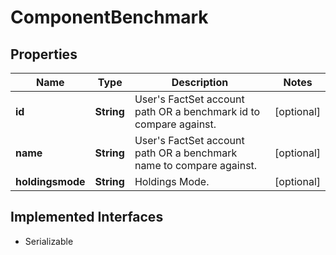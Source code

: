 

# ComponentBenchmark


## Properties

Name | Type | Description | Notes
------------ | ------------- | ------------- | -------------
**id** | **String** | User&#39;s FactSet account path OR a benchmark id to compare against. |  [optional]
**name** | **String** | User&#39;s FactSet account path OR a benchmark name to compare against. |  [optional]
**holdingsmode** | **String** | Holdings Mode. |  [optional]


## Implemented Interfaces

* Serializable


